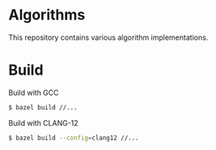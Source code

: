 # Algorithms

This repository contains various algorithm implementations.


# Build

Build with GCC

```bash
$ bazel build //...
```

Build with CLANG-12

```bash
$ bazel build --config=clang12 //...
```
